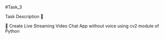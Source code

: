 #Task_3

Task Description 📄

📌 Create Live Streaming Video Chat App without voice using cv2 module of Python
